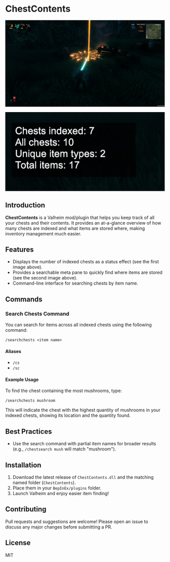 # ChestContents

![Effect Example](Assets/effect_example.jpg)

![Meta Pane Example](Assets/meta_detail.jpg)

## Introduction

**ChestContents** is a Valheim mod/plugin that helps you keep track of all your chests and their contents. It provides an at-a-glance overview of how many chests are indexed and what items are stored where, making inventory management much easier.

## Features

- Displays the number of indexed chests as a status effect (see the first image above).
- Provides a searchable meta pane to quickly find where items are stored (see the second image above).
- Command-line interface for searching chests by item name.

## Commands

### Search Chests Command

You can search for items across all indexed chests using the following command:

```
/searchchests <item name>
```

#### Aliases
- `/cs`
- `/sc`

#### Example Usage

To find the chest containing the most mushrooms, type:

```
/searchchests mushroom
```

This will indicate the chest with the highest quantity of mushrooms in your indexed chests, showing its location and the quantity found.

## Best Practices

- Use the search command with partial item names for broader results (e.g., `/chestsearch mush` will match "mushroom").

## Installation

1. Download the latest release of `ChestContents.dll` and the matching named folder (`ChestContents`).
2. Place them in your `BepInEx/plugins` folder.
3. Launch Valheim and enjoy easier item finding!

## Contributing

Pull requests and suggestions are welcome! Please open an issue to discuss any major changes before submitting a PR.

## License

MIT
